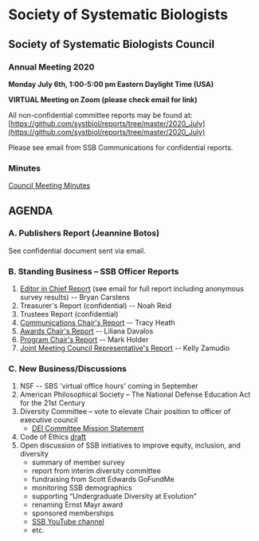 # Society of Systematic Biologists

## Society of Systematic Biologists Council
### Annual Meeting 2020

**Monday July 6th, 1:00-5:00 pm Eastern Daylight Time (USA)**

**VIRTUAL Meeting on Zoom (please check email for link)**

All non-confidential committee reports may be found at: 
[https://github.com/systbiol/reports/tree/master/2020_July](https://github.com/systbiol/reports/tree/master/2020_July)

Please see email from SSB Communications for confidential reports. 

### Minutes

[Council Meeting Minutes](https://github.com/systbiol/reports/blob/master/2020_July/CouncilMeetingMinutes2020.txt)

## AGENDA

### A. Publishers Report (Jeannine Botos)

See confidential document sent via email.

### B. Standing Business – SSB Officer Reports

1.	[Editor in Chief Report](https://github.com/systbiol/reports/blob/master/2020_July/EiCreport-July2020.pdf) (see email for full report including anonymous survey results) -- Bryan Carstens
2.	Treasurer's Report (confidential) -- Noah Reid
3.	Trustees Report (confidential) 
4.	[Communications Chair's Report](https://github.com/systbiol/reports/blob/master/2020_July/SSB_CouncilMtg-Jul2020_CommsReport.md) -- Tracy Heath
5.	[Awards Chair's Report](https://github.com/systbiol/reports/blob/master/2020_July/awards-report-July2020.pdf) -- Liliana Davalos
6.	[Program Chair's Report](https://github.com/systbiol/reports/blob/master/2020_July/SSB_Prog_Dir_July_2020.pdf) -- Mark Holder
7.	[Joint Meeting Council Representative's Report](https://github.com/systbiol/reports/blob/master/2020_July/SSB_JMCReport_2020.pdf) -- Kelly Zamudio

### C. New Business/Discussions

1. NSF -- SBS 'virtual office hours' coming in September
2. American Philosophical Society – The National Defense Education Act for the 21st Century
3. Diversity Committee – vote to elevate Chair position to officer of executive council
	* [DEI Committee Mission Statement](https://github.com/systbiol/reports/blob/master/2020_July/Proposal_SSB%20Diversity%20Committee.pdf)
4. Code of Ethics [draft](https://github.com/systbiol/reports/blob/master/2020_July/SSE_COE_FullDraft_20200610-comments.pdf)
5. Open discussion of SSB initiatives to improve equity, inclusion, and diversity
	* summary of member survey
	* report from interim diversity committee
	* fundraising from Scott Edwards GoFundMe
	* monitoring SSB demographics
	* supporting “Undergraduate Diversity at Evolution”
	* renaming Ernst Mayr award
	* sponsored memberships
	* [SSB YouTube channel](https://www.youtube.com/channel/UCuZ77hKHAzaItqENqZU6QBw?view_as=subscriber)
	* etc.



